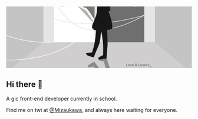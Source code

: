 ![A background picture](background.png)


## Hi there 👋

A gic front-end developer currently in school.

Find me on twi at [@Mizaukawa](x.com/mizaukawa), and always here waiting for everyone.
